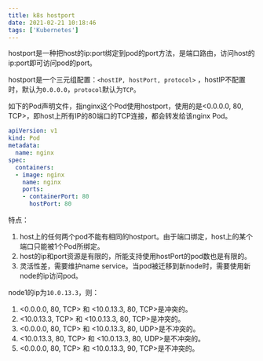 ```yaml
---
title: k8s hostport
date: 2021-02-21 10:18:46
tags: ['Kubernetes']
---
```


hostport是一种把host的ip:port绑定到pod的port方法，是端口路由，访问host的ip:port即可访问pod的port。

hostport是一个三元组配置：`<hostIP, hostPort, protocol>` ，hostIP不配置时，默认为`0.0.0.0`，`protocol`默认为`TCP`。

如下的Pod声明文件，指nginx这个Pod使用hostport，使用的是<0.0.0.0, 80, TCP>，即host上所有IP的80端口的TCP连接，都会转发给该nginx Pod。

```yaml
apiVersion: v1
kind: Pod
metadata:
  name: nginx
spec:
  containers:
  - image: nginx
    name: nginx
    ports:
    - containerPort: 80
      hostPort: 80
```

特点：
1. host上的任何两个pod不能有相同的hostport。由于端口绑定，host上的某个端口只能被1个Pod所绑定。
2. host的ip和port资源是有限的，所能支持使用hostPort的pod数也是有限的。
3. 灵活性差，需要维护name service。当pod被迁移到新node时，需要使用新node的ip访问pod。


node1的ip为`10.0.13.3`，则：
1. <0.0.0.0, 80, TCP> 和 <10.0.13.3, 80, TCP>是冲突的。
2. <10.0.13.3, TCP> 和 <10.0.13.3, 80, TCP>是冲突的。
3. <0.0.0.0, 80, TCP> 和 <10.0.13.3, 80, UDP>是不冲突的。
4. <10.0.13.3, 80, TCP> 和 <10.0.13.3, 80, UDP>是不冲突的。
5. <0.0.0.0, 80, TCP> 和 <10.0.13.3, 90, TCP>是不冲突的。
